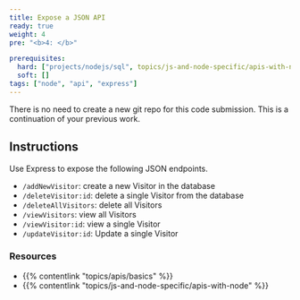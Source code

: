 ```yaml
---
title: Expose a JSON API
ready: true
weight: 4
pre: "<b>4: </b>"

prerequisites:
  hard: ["projects/nodejs/sql", topics/js-and-node-specific/apis-with-node]
  soft: []
tags: ["node", "api", "express"]
---
```


There is no need to create a new git repo for this code submission. This is a continuation of your previous work.

## Instructions

Use Express to expose the following JSON endpoints.

- `/addNewVisitor`: create a new Visitor in the database
- `/deleteVisitor:id`: delete a single Visitor from the database
- `/deleteAllVisitors`: delete all Visitors
- `/viewVisitors`: view all Visitors
- `/viewVisitor:id`: view a single Visitor
- `/updateVisitor:id`: Update a single Visitor

### Resources

- {{% contentlink "topics/apis/basics" %}}
- {{% contentlink "topics/js-and-node-specific/apis-with-node" %}}
